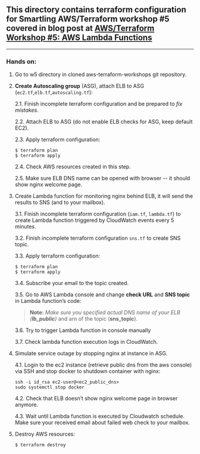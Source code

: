 ## This directory contains terraform configuration for Smartling AWS/Terraform workshop #5 covered in blog post at [AWS/Terraform Workshop #5: AWS Lambda Functions](https://tech.smartling.com/aws-terraform-workshop-5-aws-lambda-functions-9af79af996b7)

---

### **Hands on:**


1. Go to w5 directory in cloned aws-terraform-workshops git repository.

2. **Create Autoscaling group** (ASG), attach ELB to ASG (`ec2.tf`,`elb.tf`,`autoscaling.tf`):

    2.1. Finish incomplete terraform configuration and be prepared to *fix mistakes*.
  
    2.2. Attach ELB to ASG (do not enable ELB checks for ASG, keep default EC2).

    2.3. Apply terraform configuration:
    ```
    $ terraform plan
    $ terraform apply
    ```

    2.4. Check AWS resources created in this step.

    2.5. Make sure ELB DNS name can be opened with browser -- it should show nginx welcome page.

3. Create Lambda function for monitoring nginx behind ELB, it will send the results to SNS (and to your mailbox).

    3.1. Finish incomplete terraform configuration (`iam.tf`, `lambda.tf`) to create Lambda function triggered by CloudWatch events every 5 minutes.

    3.2. Finish incomplete terraform configuration `sns.tf` to create SNS topic.

    3.3. Apply terraform configuration:
    ```
    $ terraform plan
    $ terraform apply
    ```

    3.4. Subscribe your email to the topic created.

    3.5. Go to AWS Lambda console and change **check URL** and **SNS topic** in Lambda function’s code:

    > **Note:** *Make sure you specified actual DNS name of your ELB (**lb_public**)* and arn of the topic (**sns_topic**).

    3.6. Try to trigger Lambda function in console manually

    3.7. Check lambda function execution logs in CloudWatch.

4. Simulate service outage by stopping nginx at instance in ASG.

    4.1. Login to the ec2 instance (retrieve public dns from the aws console) via SSH and stop docker to shutdown container with nginx:
    ```
    ssh -i id_rsa ec2-user@<ec2_public_dns>
    sudo systemctl stop docker
    ```

    4.2. Check that ELB doesn’t show nginx welcome page in browser anymore.

    4.3. Wait until Lambda function is executed by Cloudwatch schedule. Make sure your received email about failed web check to your mailbox.

5. Destroy AWS resources:
    ```
    $ terraform destroy
    ```
    